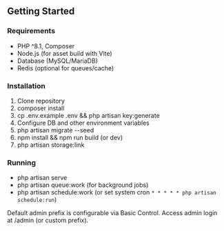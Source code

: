 ## Getting Started

### Requirements
- PHP ^8.1, Composer
- Node.js (for asset build with Vite)
- Database (MySQL/MariaDB)
- Redis (optional for queues/cache)

### Installation
1. Clone repository
2. composer install
3. cp .env.example .env && php artisan key:generate
4. Configure DB and other environment variables
5. php artisan migrate --seed
6. npm install && npm run build (or dev)
7. php artisan storage:link

### Running
- php artisan serve
- php artisan queue:work (for background jobs)
- php artisan schedule:work (or set system cron `* * * * * php artisan schedule:run`)

Default admin prefix is configurable via Basic Control. Access admin login at /admin (or custom prefix).
